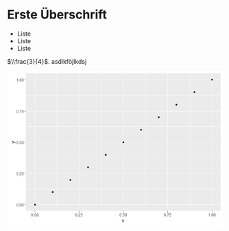 Erste Überschrift
=================

-   Liste
-   Liste
-   Liste

$\\frac{3}{4}$. asdlkföjlkdsj

![](README_files/figure-markdown_strict/mytest-1.png)
